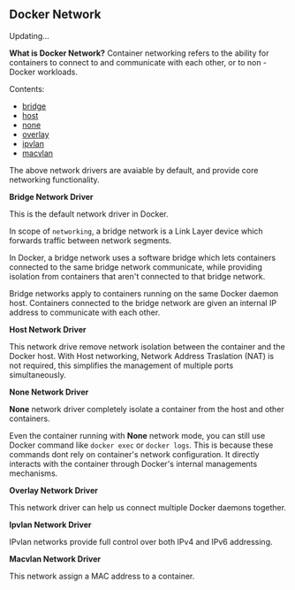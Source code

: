 ## Docker Network


Updating...

**What is Docker Network?** Container networking refers to the ability for containers to connect to and communicate with each other, or to non - Docker workloads.

Contents:

- [bridge]()
- [host]()
- [none]()
- [overlay]()
- [ipvlan]()
- [macvlan]()

The above network drivers are avaiable by default, and provide core networking functionality.

**Bridge Network Driver**

This is the default network driver in Docker.

In scope of `networking`, a bridge network is a Link Layer device which forwards traffic between network segments.

In Docker, a bridge network uses a software bridge which lets containers connected to the same bridge network communicate, while providing isolation from containers that aren't connected to that bridge network.

Bridge networks apply to containers running on the same Docker daemon host. Containers connected to the bridge network are given an internal IP address to communicate with each other.

**Host Network Driver**

This network drive remove network isolation between the container and the Docker host. With Host networking, Network Address Traslation (NAT) is not required, this simplifies the management of multiple ports simultaneously.

**None Network Driver**

**None** network driver completely isolate a container from the host and other containers.

Even the container running with **None** network mode, you can still use Docker command like `docker exec` or `docker logs`. This is because these commands dont rely on container's network configuration. It directly interacts with the container through Docker's internal managements mechanisms.

**Overlay Network Driver**

This network driver can help us connect multiple Docker daemons together.

**Ipvlan Network Driver**

IPvlan networks provide full control over both IPv4 and IPv6 addressing.

**Macvlan Network Driver**

This network assign a MAC address to a container.